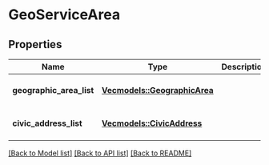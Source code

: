 # GeoServiceArea

## Properties
Name | Type | Description | Notes
------------ | ------------- | ------------- | -------------
**geographic_area_list** | [**Vec<models::GeographicArea>**](GeographicArea.md) |  | [optional] [default to None]
**civic_address_list** | [**Vec<models::CivicAddress>**](CivicAddress.md) |  | [optional] [default to None]

[[Back to Model list]](../README.md#documentation-for-models) [[Back to API list]](../README.md#documentation-for-api-endpoints) [[Back to README]](../README.md)


